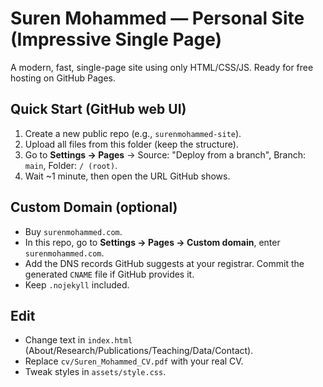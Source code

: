 # Suren Mohammed — Personal Site (Impressive Single Page)

A modern, fast, single-page site using only HTML/CSS/JS. Ready for free hosting on GitHub Pages.

## Quick Start (GitHub web UI)
1. Create a new public repo (e.g., `surenmohammed-site`).
2. Upload all files from this folder (keep the structure).
3. Go to **Settings → Pages** → Source: "Deploy from a branch", Branch: `main`, Folder: `/ (root)`.
4. Wait ~1 minute, then open the URL GitHub shows.

## Custom Domain (optional)
- Buy `surenmohammed.com`.
- In this repo, go to **Settings → Pages → Custom domain**, enter `surenmohammed.com`.
- Add the DNS records GitHub suggests at your registrar. Commit the generated `CNAME` file if GitHub provides it.
- Keep `.nojekyll` included.

## Edit
- Change text in `index.html` (About/Research/Publications/Teaching/Data/Contact).
- Replace `cv/Suren_Mohammed_CV.pdf` with your real CV.
- Tweak styles in `assets/style.css`.
